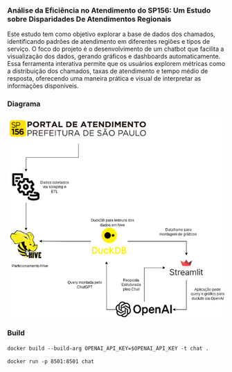 ### Análise da Eficiência no Atendimento do SP156: Um Estudo sobre Disparidades De Atendimentos Regionais

Este estudo tem como objetivo explorar a base de dados dos chamados, identificando padrões de atendimento em diferentes regiões e tipos de serviço. O foco do projeto é o desenvolvimento de um chatbot que facilita a visualização dos dados, gerando gráficos e dashboards automaticamente. Essa ferramenta interativa permite que os usuários explorem métricas como a distribuição dos chamados, taxas de atendimento e tempo médio de resposta, oferecendo uma maneira prática e visual de interpretar as informações disponíveis.

### Diagrama
![](misc/Diagrama.png)

### Build
```
docker build --build-arg OPENAI_API_KEY=$OPENAI_API_KEY -t chat .
```

```
docker run -p 8501:8501 chat
```